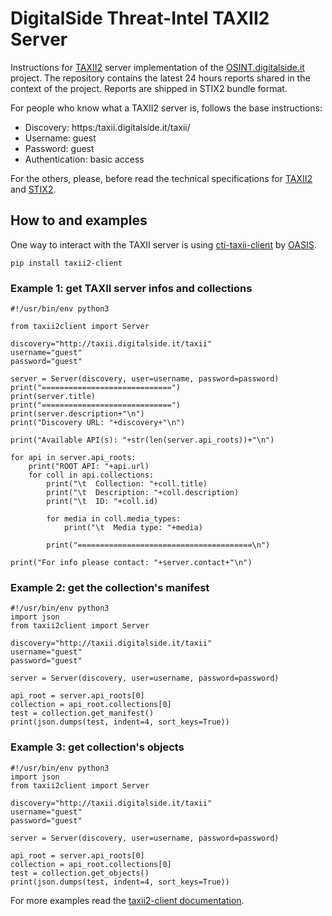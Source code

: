 # DigitalSide Threat-Intel TAXII2 Server

Instructions for [TAXII2](https://oasis-open.github.io/cti-documentation/taxii/intro.html) server implementation of the [OSINT.digitalside.it](https://osint.digitalside.it/) project. The repository contains the latest 24 hours reports shared in the context of the project. Reports are shipped in STIX2 bundle format.

For people who know what a TAXII2 server is, follows the base instructions:

* Discovery: https:/taxii.digitalside.it/taxii/
* Username: guest
* Password: guest
* Authentication: basic access

For the others, please, before read the technical specifications for [TAXII2](https://oasis-open.github.io/cti-documentation/resources#taxii-20-specification) and [STIX2](https://oasis-open.github.io/cti-documentation/resources#stix-20-specification).

## How to and examples
One way to interact with the TAXII server is using [cti-taxii-client](https://github.com/oasis-open/cti-taxii-client) by [OASIS](https://www.oasis-open.org/).

```
pip install taxii2-client
```

### Example 1: get TAXII server infos and collections

```
#!/usr/bin/env python3

from taxii2client import Server

discovery="http://taxii.digitalside.it/taxii"
username="guest"
password="guest"

server = Server(discovery, user=username, password=password)
print("=============================")
print(server.title)
print("=============================")
print(server.description+"\n")
print("Discovery URL: "+discovery+"\n")

print("Available API(s): "+str(len(server.api_roots))+"\n")

for api in server.api_roots:
    print("ROOT API: "+api.url)
    for coll in api.collections:
        print("\t  Collection: "+coll.title)
        print("\t  Description: "+coll.description)
        print("\t  ID: "+coll.id)
        
        for media in coll.media_types:
            print("\t  Media type: "+media)
        
        print("=======================================\n")

print("For info please contact: "+server.contact+"\n")
```

### Example 2: get the collection's manifest

```
#!/usr/bin/env python3
import json
from taxii2client import Server

discovery="http://taxii.digitalside.it/taxii"
username="guest"
password="guest"

server = Server(discovery, user=username, password=password)

api_root = server.api_roots[0]
collection = api_root.collections[0]
test = collection.get_manifest()
print(json.dumps(test, indent=4, sort_keys=True))
```

### Example 3: get collection's objects

```
#!/usr/bin/env python3
import json
from taxii2client import Server

discovery="http://taxii.digitalside.it/taxii"
username="guest"
password="guest"

server = Server(discovery, user=username, password=password)

api_root = server.api_roots[0]
collection = api_root.collections[0]
test = collection.get_objects()
print(json.dumps(test, indent=4, sort_keys=True))
```

For more examples read the [taxii2-client documentation](https://taxii2client.readthedocs.io/en/latest/).

